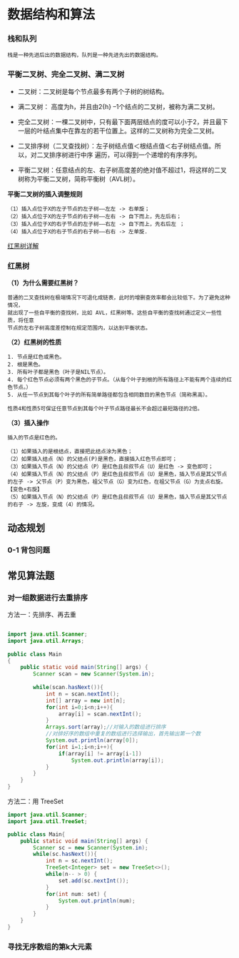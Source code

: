 # 数据结构和算法

### 栈和队列

	栈是一种先进后出的数据结构，队列是一种先进先出的数据结构。
	
### 平衡二叉树、完全二叉树、满二叉树

- 二叉树：二叉树是每个节点最多有两个子树的树结构。
	
- 满二叉树： 高度为h，并且由2{h} –1个结点的二叉树，被称为满二叉树。
- 完全二叉树：一棵二叉树中，只有最下面两层结点的度可以小于2，并且最下一层的叶结点集中在靠左的若干位置上。这样的二叉树称为完全二叉树。
	
- 二叉排序树（二叉查找树）：左子树结点值＜根结点值＜右子树结点值。所以，对二叉排序树进行中序
遍历，可以得到一个递增的有序序列。

- 平衡二叉树：任意结点的左、右子树高度差的绝对值不超过1，将这样的二叉树称为平衡二叉树，简称平衡树（AVL树）。

**平衡二叉树的插入调整规则**

	（1）插入点位于X的左子节点的左子树——左左 -> 右单旋；
	（2）插入点位于X的左子节点的右子树——左右 -> 自下而上，先左后右；
	（3）插入点位于X的右子节点的左子树——右左 -> 自下而上，先右后左 ；
	（4）插入点位于X的右子节点的右子树——右右 -> 左单旋.
[红黑树详解](https://www.cnblogs.com/yyxt/p/4983967.html) 

### 红黑树

**（1）为什么需要红黑树？**

	普通的二叉查找树在极端情况下可退化成链表，此时的增删查效率都会比较低下。为了避免这种情况，
	就出现了一些自平衡的查找树，比如 AVL，红黑树等。这些自平衡的查找树通过定义一些性质，将任意
	节点的左右子树高度差控制在规定范围内，以达到平衡状态。
	
**（2）红黑树的性质**

	1. 节点是红色或黑色。
	2. 根是黑色。
	3. 所有叶子都是黑色（叶子是NIL节点）。
	4. 每个红色节点必须有两个黑色的子节点。（从每个叶子到根的所有路径上不能有两个连续的红色节点。）
	5. 从任一节点到其每个叶子的所有简单路径都包含相同数目的黑色节点（简称黑高）。

	性质4和性质5可保证任意节点到其每个叶子节点路径最长不会超过最短路径的2倍。


**（3）插入操作**

	插入的节点是红色的。
	
	（1）如果插入的是根结点，直接把此结点涂为黑色； 
	（2）如果插入结点（N）的父结点(P)是黑色，直接插入红色节点即可；
	（3）如果插入节点（N）的父结点（P）是红色且叔叔节点（U）是红色 -> 变色即可；
	（4）如果插入节点（N）的父结点（P）是红色且叔叔节点（U）是黑色，插入节点是其父节点的左子 -> 父节点（P）变为黑色，祖父节点（G）变为红色，在祖父节点（G）为支点右旋。【变色+右旋】
	（5）如果插入节点（N）的父结点（P）是红色且叔叔节点（U）是黑色，插入节点是其父节点的右子 -> 左旋，变成（4）的情况。
	
## 动态规划

### 0-1 背包问题
	
## 常见算法题

### 对一组数据进行去重排序

方法一：先排序、再去重

```java

import java.util.Scanner;
import java.util.Arrays;
  
public class Main
{
    public static void main(String[] args) {
        Scanner scan = new Scanner(System.in);
         
        while(scan.hasNext()){
            int n = scan.nextInt();
            int[] array = new int[n];
            for(int i=0;i<n;i++){
                array[i] = scan.nextInt();
            }
            Arrays.sort(array);//对输入的数组进行排序
            //对排好序的数组中重复的数组进行选择输出，首先输出第一个数
            System.out.println(array[0]);
            for(int i=1;i<n;i++){
                if(array[i] != array[i-1])
                    System.out.println(array[i]);
            }
        }
    }
}

```

方法二：用 TreeSet

```java
import java.util.Scanner;
import java.util.TreeSet;

public class Main{
    public static void main(String[] args) {
        Scanner sc = new Scanner(System.in);
        while(sc.hasNext()){
            int n = sc.nextInt();
            TreeSet<Integer> set = new TreeSet<>();
            while(n-- > 0) {
                set.add(sc.nextInt());
            }
            for(int num: set) {
                System.out.println(num);
            }
        }
    }
}
```

### 寻找无序数组的第k大元素

